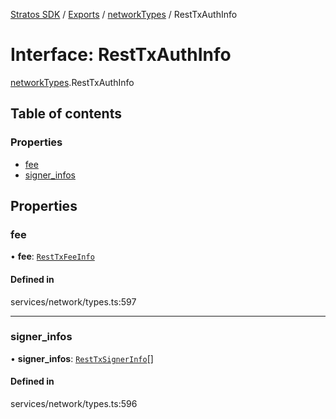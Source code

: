 [Stratos SDK](../README.md) / [Exports](../modules.md) / [networkTypes](../modules/networkTypes.md) / RestTxAuthInfo

# Interface: RestTxAuthInfo

[networkTypes](../modules/networkTypes.md).RestTxAuthInfo

## Table of contents

### Properties

- [fee](networkTypes.RestTxAuthInfo.md#fee)
- [signer\_infos](networkTypes.RestTxAuthInfo.md#signer_infos)

## Properties

### fee

• **fee**: [`RestTxFeeInfo`](networkTypes.RestTxFeeInfo.md)

#### Defined in

services/network/types.ts:597

___

### signer\_infos

• **signer\_infos**: [`RestTxSignerInfo`](networkTypes.RestTxSignerInfo.md)[]

#### Defined in

services/network/types.ts:596
